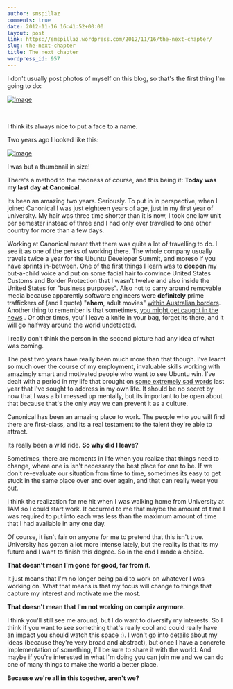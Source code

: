 ```yaml
---
author: smspillaz
comments: true
date: 2012-11-16 16:41:52+00:00
layout: post
link: https://smspillaz.wordpress.com/2012/11/16/the-next-chapter/
slug: the-next-chapter
title: The next chapter
wordpress_id: 957
---
```


I don't usually post photos of myself on this blog, so that's the first thing I'm going to do:

[![Image](http://smspillaz.files.wordpress.com/2012/11/photo-106.jpg?w=580)](http://smspillaz.files.wordpress.com/2012/11/photo-106.jpg)

 

I think its always nice to put a face to a name.

Two years ago I looked like this:

[![Image](http://smspillaz.files.wordpress.com/2012/11/samuel-spilsbury.jpg?w=69)](http://smspillaz.files.wordpress.com/2012/11/samuel-spilsbury.jpg)

I was but a thumbnail in size!

There's a method to the madness of course, and this being it: **Today was my last day at Canonical.**

Its been an amazing two years. Seriously. To put in in perspective, when I joined Canonical I was just eighteen years of age, just in my first year of university. My hair was three time shorter than it is now, I took one law unit per semester instead of three and I had only ever travelled to one other country for more than a few days.

Working at Canonical meant that there was quite a lot of travelling to do. I see it as one of the perks of working there. The whole company usually travels twice a year for the Ubuntu Developer Summit, and moreso if you have sprints in-between. One of the first things I learn was to **deepen** my but-a-child voice and put on some facial hair to convince United States Customs and Border Protection that I wasn't twelve and also inside the United States for "business purposes". Also not to carry around removable media because apparently software engineers were **definitely** prime traffickers of (and I quote) "**ahem**, adult movies" [within Australian borders](http://www.abc.net.au/news/2010-05-21/anger-over-customs-porn-checks/835248). Another thing to remember is that sometimes, [you might get caught in the news](http://en.wikipedia.org/wiki/2011_Qantas_industrial_disputes) . Or other times, you'll leave a knife in your bag, forget its there, and it will go halfway around the world undetected.

I really don't think the person in the second picture had any idea of what was coming.

The past two years have really been much more than that though. I've learnt so much over the course of my employment, invaluable skills working with amazingly smart and motivated people who want to see Ubuntu win. I've dealt with a period in my life that brought on [some extremely sad words](http://smspillaz.wordpress.com/2011/12/25/apology-2/) last year that I've sought to address in my own life. It should be no secret by now that I was a bit messed up mentally, but its important to be open about that because that's the only way we can prevent it as a culture.

Canonical has been an amazing place to work. The people who you will find there are first-class, and its a real testament to the talent they're able to attract.

Its really been a wild ride. **So why did I leave?** 

Sometimes, there are moments in life when you realize that things need to change, where one is isn't necessary the best place for one to be. If we don't re-evaluate our situation from time to time, sometimes its easy to get stuck in the same place over and over again, and that can really wear you out.

I think the realization for me hit when I was walking home from University at 1AM so I could start work. It occurred to me that maybe the amount of time I was required to put into each was less than the maximum amount of time that I had available in any one day.

Of course, it isn't fair on anyone for me to pretend that this isn't true. University has gotten a lot more intense lately, but the reality is that its my future and I want to finish this degree. So in the end I made a choice.

**That doesn't mean I'm gone for good, far from it**.

It just means that I'm no longer being paid to work on whatever I was working on. What that means is that my focus will change to things that capture my interest and motivate me the most.

**That doesn't mean that I'm not working on compiz anymore.**

I think you'll still see me around, but I do want to diversify my interests. So I think if you want to see something that's really cool and could really have an impact you should watch this space :). I won't go into details about my ideas (because they're very broad and abstract), but once I have a concrete implementation of something, I'll be sure to share it with the world. And maybe if you're interested in what I'm doing you can join me and we can do one of many things to make the world a better place.

**Because we're all in this together, aren't we?**

 
